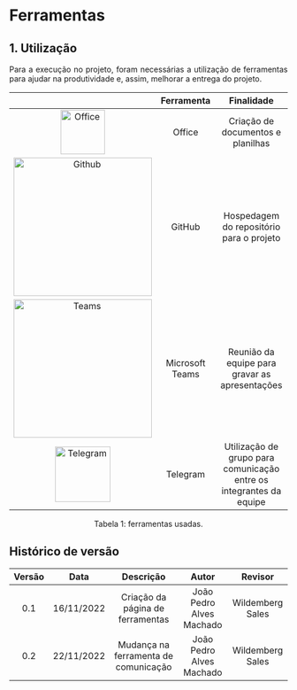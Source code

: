 # Ferramentas

## 1. Utilização

<p style="text-align: justify;"> Para a execução no projeto, foram necessárias a utilização de ferramentas para ajudar na produtividade e, assim, melhorar a entrega do projeto.
</p>

| | Ferramenta | Finalidade |
| :------: | :----------: | :---------------------------------------------------: |
| <img src="https://user-images.githubusercontent.com/49570180/152993556-2a4bb75e-4c34-4da5-929a-ef3b006370e4.png" width="80" title="Office">| Office | Criação de documentos e planilhas |
| <img src="https://user-images.githubusercontent.com/49570180/152992872-979c7996-a495-410e-bdc9-71509b246191.png" width="250" title="Github">| GitHub | Hospedagem do repositório para o projeto |
| <img src="https://user-images.githubusercontent.com/49570180/152992930-c5d81a68-9079-4aa7-8ae0-5d396bb4f7b3.png" width="250" title="Teams">| Microsoft Teams | Reunião da equipe para gravar as apresentações |
| <img src="https://user-images.githubusercontent.com/49933115/139837223-bf23d3a9-4638-4e17-994a-ac8678d5f517.png" width="100" title="Telegram">| Telegram | Utilização de grupo para comunicação entre os integrantes da equipe |


<center> <figcaption>Tabela 1: ferramentas usadas.</figcaption> </center>

## Histórico de versão

| Versão | Data       | Descrição                                           | Autor        | Revisor |
| :------: | :----------: | :---------------------------------------------------: | :------------: | :--------:|
| 0.1    | 16/11/2022 | Criação da página de ferramentas | João Pedro Alves Machado | Wildemberg Sales|
| 0.2    | 22/11/2022 | Mudança na ferramenta de comunicação | João Pedro Alves Machado | Wildemberg Sales|

